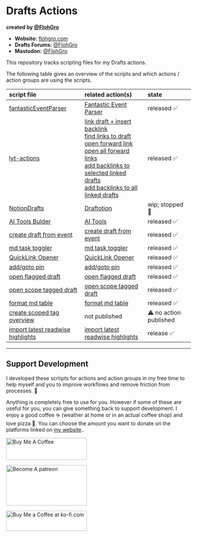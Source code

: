 # Drafts Actions

**created by [@FlohGro](https://social.lol/@flohgro)**

- **Website:** [flohgro.com](https://flohgro.com)  
- **Drafts Forums:** [@FlohGro](https://forums.getdrafts.com/u/flohgro/summary)
- **Mastodon:** [@FlohGro](https://social.lol/@flohgro)

This repository tracks scripting files for my Drafts actions.

The following table gives an overview of the scripts and which actions / action groups are using the scripts.

| script file | related action(s) | state |
|:---|:---|:---|
| [fantasticEventParser](fantasticEventParser.js) | [Fantastic Event Parser](https://actions.getdrafts.com/a/2Og) | released ✅ |
| [lyt-actions](lyt-actions.js) | [link draft + insert backlink](https://actions.getdrafts.com/a/2NX) <br> [find links to draft](https://actions.getdrafts.com/a/2NY) <br> [open forward link](https://actions.getdrafts.com/a/2NZ) <br> [open all forward links](https://actions.getdrafts.com/a/2N2) <br> [add backlinks to selected linked drafts](https://actions.getdrafts.com/a/2N4) <br> [add backlinks to all linked drafts](https://actions.getdrafts.com/a/2N5) <br> | released ✅ |
| [NotionDrafts](NotionDrafts.js) | [Draftotion](https://directory.getdrafts.com/g/2HH) | wip; stopped 🚫 |
| [AI Tools Bulder](aiToolBuilder.js) | [AI Tools](https://directory.getdrafts.com/g/2PG) | released ✅ |
| [create draft from event](createDraftFromCurrentEvent.js) | [create draft from event](https://directory.getdrafts.com/a/2QN) | released ✅ |
| [md task toggler](mdTaskToggler.js) | [md task toggler](https://directory.getdrafts.com/a/2QU) | released ✅ |
| [QuickLink Opener](quickLinkOpener.js) | [QuickLink Opener](https://directory.getdrafts.com/a/2Qo) | released ✅ |
| [add/goto pin](addGotoPin.js) | [add/goto pin](https://directory.getdrafts.com/a/2SN) | released ✅ |
| [open flagged draft](openFlaggedDraft.js) | [open flagged draft](https://directory.getdrafts.com/a/2ST) | released ✅ |
| [open scope tagged draft](openScopeTaggedDraft.js) | [open scope tagged draft](https://directory.getdrafts.com/a/2S7) | released ✅ |
| [format md table](formatMarkdownTable.js) | [format md table](https://directory.getdrafts.com/a/2Sz) | released ✅ |
| [create scoped tag overview](scopedTagOverview.js) | not published | ⚠️ no action published |
| [import latest readwise highlights](importLatestReadwiseHighlights.js) | [import latest readwise highlights](https://directory.getdrafts.com/a/2Mt) | release ✅ |

---

## Support Development

I developed these scrtipts for actions and action groups in my free time to help myself and you to improve workflows and remove friction from processes. 🚀

Anything is completely free to use for you. However if some of these are useful for you, you can give something back to support development.
I enjoy a good coffee ☕️ (weather at home or in an actual coffee shop) and love pizza 🍕.
You can choose the amount you want to donate on the platforms linked on [my website](https://flohgro.com/donate/)..

<a href="https://www.buymeacoffee.com/flohgro" target="_blank"><img src="https://cdn.buymeacoffee.com/buttons/v2/default-blue.png" alt="Buy Me A Coffee" style="height: 60px !important;width: 220px !important;" ></a>

<a href="https://www.patreon.com/flohgro" target="_blank"><img src="https://user-images.githubusercontent.com/13785667/162812708-55b96cdc-8c32-4433-a340-6dd4c1f7326d.jpg" alt="Become A patreon" style="height: 110px !important;width: 220px !important;" ></a>

<a href='https://ko-fi.com/flohgro' target='_blank'><img height='35' style='border:0px;height:55px;width:220px' src='https://az743702.vo.msecnd.net/cdn/kofi1.png?v=0' border='0' alt='Buy Me a Coffee at ko-fi.com' />
